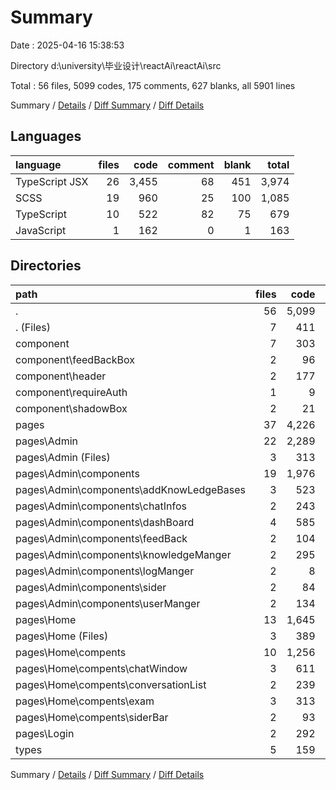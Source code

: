 # Summary

Date : 2025-04-16 15:38:53

Directory d:\\university\\毕业设计\\reactAi\\reactAi\\src

Total : 56 files,  5099 codes, 175 comments, 627 blanks, all 5901 lines

Summary / [Details](details.md) / [Diff Summary](diff.md) / [Diff Details](diff-details.md)

## Languages
| language | files | code | comment | blank | total |
| :--- | ---: | ---: | ---: | ---: | ---: |
| TypeScript JSX | 26 | 3,455 | 68 | 451 | 3,974 |
| SCSS | 19 | 960 | 25 | 100 | 1,085 |
| TypeScript | 10 | 522 | 82 | 75 | 679 |
| JavaScript | 1 | 162 | 0 | 1 | 163 |

## Directories
| path | files | code | comment | blank | total |
| :--- | ---: | ---: | ---: | ---: | ---: |
| . | 56 | 5,099 | 175 | 627 | 5,901 |
| . (Files) | 7 | 411 | 13 | 62 | 486 |
| component | 7 | 303 | 0 | 36 | 339 |
| component\\feedBackBox | 2 | 96 | 0 | 12 | 108 |
| component\\header | 2 | 177 | 0 | 16 | 193 |
| component\\requireAuth | 1 | 9 | 0 | 5 | 14 |
| component\\shadowBox | 2 | 21 | 0 | 3 | 24 |
| pages | 37 | 4,226 | 155 | 509 | 4,890 |
| pages\\Admin | 22 | 2,289 | 59 | 257 | 2,605 |
| pages\\Admin (Files) | 3 | 313 | 3 | 39 | 355 |
| pages\\Admin\\components | 19 | 1,976 | 56 | 218 | 2,250 |
| pages\\Admin\\components\\addKnowLedgeBases | 3 | 523 | 13 | 71 | 607 |
| pages\\Admin\\components\\chatInfos | 2 | 243 | 9 | 17 | 269 |
| pages\\Admin\\components\\dashBoard | 4 | 585 | 13 | 56 | 654 |
| pages\\Admin\\components\\feedBack | 2 | 104 | 3 | 12 | 119 |
| pages\\Admin\\components\\knowledgeManger | 2 | 295 | 12 | 31 | 338 |
| pages\\Admin\\components\\logManger | 2 | 8 | 0 | 5 | 13 |
| pages\\Admin\\components\\sider | 2 | 84 | 2 | 11 | 97 |
| pages\\Admin\\components\\userManger | 2 | 134 | 4 | 15 | 153 |
| pages\\Home | 13 | 1,645 | 95 | 217 | 1,957 |
| pages\\Home (Files) | 3 | 389 | 6 | 53 | 448 |
| pages\\Home\\compents | 10 | 1,256 | 89 | 164 | 1,509 |
| pages\\Home\\compents\\chatWindow | 3 | 611 | 14 | 67 | 692 |
| pages\\Home\\compents\\conversationList | 2 | 239 | 6 | 25 | 270 |
| pages\\Home\\compents\\exam | 3 | 313 | 68 | 54 | 435 |
| pages\\Home\\compents\\siderBar | 2 | 93 | 1 | 18 | 112 |
| pages\\Login | 2 | 292 | 1 | 35 | 328 |
| types | 5 | 159 | 7 | 20 | 186 |

Summary / [Details](details.md) / [Diff Summary](diff.md) / [Diff Details](diff-details.md)